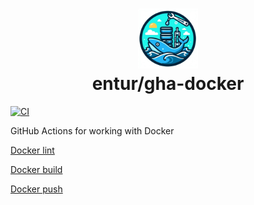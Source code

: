 <h1 align="center">
      <img src="logo.png" width="96px" height="96px" />
      <br>entur/gha-docker<br>
</h1>

[![CI](https://github.com/entur/gha-docker/actions/workflows/ci.yml/badge.svg)](https://github.com/entur/gha-docker/actions/workflows/ci.yml)


GitHub Actions for working with Docker

[Docker lint](./README-lint.md)

[Docker build](./README-build.md)

[Docker push](./README-push.md)
